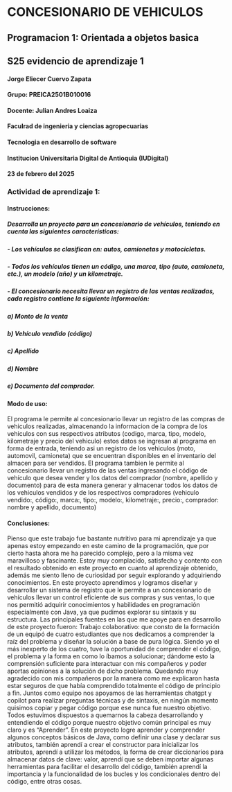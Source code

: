 # CONCESIONARIO DE VEHICULOS
## Programacion 1: Orientada a objetos basica
## S25 evidencio de aprendizaje 1


#### Jorge Eliecer Cuervo Zapata
#### Grupo: PREICA2501B010016
#### Docente: Julian Andres Loaiza
#### Faculrad de ingenieria y ciencias agropecuarias
#### Tecnologia en desarrollo de software
#### Institucion Universitaria Digital de Antioquia (IUDigital)
#### 23 de febrero del 2025

### Actividad de aprendizaje 1:
#### Instrucciones:
##### Desarrolla un proyecto para un concesionario de vehículos, teniendo en cuenta las siguientes características:
##### - Los vehículos se clasifican en: autos, camionetas y motocicletas.
##### - Todos los vehículos tienen un código, una marca, tipo (auto, camioneta, etc.), un modelo (año) y un kilometraje.
##### - El concesionario necesita llevar un registro de las ventas realizadas, cada registro contiene la siguiente información:
##### a) Monto de la venta
##### b) Vehículo vendido (código)
##### c) Apellido
##### d) Nombre
##### e) Documento del comprador.

#### Modo de uso:
<p>
El programa le permite al concesionario llevar un registro de las compras de vehiculos realizadas, almacenando la informacion de la compra de los vehiculos con sus respectivos atributos (codigo, marca, tipo, modelo, kilometraje y precio del vehiculo) estos datos se ingresan al programa en forma de entrada, teniendo asi un registro de los vehiculos (moto, automovil, camioneta) que se encuentran disponibles en el inventario del almacen para ser vendidos.
El programa tambien le permite al concesionario llevar un registro de las ventas ingresando el código de vehículo que desea vender y los datos del comprador (nombre, apellido y documento) para de esta manera generar y almacenar todos los datos de los vehiculos vendidos y de los respectivos compradores (vehiculo vendido:, código:, marca:, tipo:, modelo:, kilometraje:, precio:, comprador: nombre y apellido, documento)
</p>

#### Conclusiones:
     
<p>
Pienso que este trabajo fue bastante nutritivo para mi aprendizaje ya que apenas estoy empezando en este camino de la programación, que por cierto hasta ahora me ha parecido complejo, pero a la misma vez maravilloso y fascinante. Estoy muy complacido, satisfecho y contento con el resultado obtenido en este proyecto en cuanto al aprendizaje obtenido, además me siento lleno de curiosidad por seguir explorando y adquiriendo conocimientos.
En este proyecto aprendimos y logramos diseñar y desarrollar un sistema de registro que le permite a un concesionario de vehículos llevar un control eficiente de sus compras y sus ventas, lo que nos permitió adquirir conocimientos y habilidades en programación especialmente con Java, ya que pudimos explorar su sintaxis y su estructura. 
Las principales fuentes en las que me apoye para en desarrollo de este proyecto fueron: 
Trabajo colaborativo: que consto de la formación de un equipó de cuatro estudiantes que nos dedicamos a comprender la raíz del problema y diseñar la solución a base de pura lógica. Siendo yo el más inexperto de los cuatro, tuve la oportunidad de comprender el código, el problema y la forma en como lo íbamos a solucionar; dándome esto la comprensión suficiente para interactuar con mis compañeros y poder aportas opiniones a la solución de dicho problema. Quedando muy agradecido con mis compañeros por la manera como me explicaron hasta estar seguros de que había comprendido totalmente el código de principio a fin.
Juntos como equipo nos apoyamos de las herramientas chatgpt y copilot para realizar preguntas técnicas y de sintaxis, en ningún momento quisimos copiar y pegar código porque ese nunca fue nuestro objetivo. Todos estuvimos dispuestos a quemarnos la cabeza desarrollando y entendiendo el código porque nuestro objetivo común principal es muy claro y es “Aprender”.
En este proyecto logre aprender y comprender algunos conceptos básicos de Java, como definir una clase y declarar sus atributos, también aprendí a crear el constructor para inicializar los atributos, aprendí a utilizar los métodos, la forma de crear diccionarios para almacenar datos de clave: valor, aprendí que se deben importar algunas herramientas para facilitar el desarrollo del código, también aprendí la importancia y la funcionalidad de los bucles y los condicionales dentro del código, entre otras cosas.   
</p>










